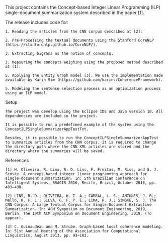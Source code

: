 This project contains the Concept-based Integer Linear Programming (ILP) single-document summarization system described in the paper [1].
	
The release includes code for:

	1. Reading the articles from the CNN corpus described at [2]:
				
	2. Pre-Processing the textual documents using the Stanford CoreNLP (https://stanfordnlp.github.io/CoreNLP/).
	
	3. Extracting bigrams as the notion of concepts.
	
	3. Measuring the concepts weighing using the proposed method described at [1].
	
	5. Applying the Entity Graph model [3]. We use the implementation made available by Karin Sim (https://github.com/karins/CoherenceFramework).
	
	5. Modeling the sentence selection process as an optimization process using an ILP model.

Setup

	The project was develop using the Eclipse IDE and Java version 10. All dependencies are included in the project.
	
	It is possible to run a predefined example of the system using the ConceptILPSingleSummarizerAppTestTxt.
	
	Besides, it is possible to run the ConceptILPSingleSummarizerAppTest to summarize articles from the CNN corpus. It is required to change the directory path where the CNN XML articles are stored and the directory where the summaries will be saved.
	
References

	[1] H. Oliveira, R. Lima, R. D. Lins, F. Freitas, M. Riss, and S. J. Simske. A concept-based integer linear programming approach for single-document summarization. In: 5th Brazilian Conference on Intelligent Systems, BRACIS 2016, Recife, Brazil, October 2016, pp. 403–408.

	[2] LINS, R. D.; OLIVEIRA, H. T. A.; CABRAL, L. S.; ANTUNES, J. B.; Mello, R. F. L.; SILVA, G. F. P. E.; LIMA, R. J.; SIMSKE, S. J. The CNN-Corpus: A Large Textual Corpus for Single-Document Extractive Summarization. In: ACM Symposium on Document Engineering, 2019, Berlin. The 19th ACM Symposium on Document Engineering, 2019. (To appear).

	[3] C. Guinaudeau and M. Strube. Graph-based local coherence modeling. In: 51st Annual Meeting of the Association for Computational Linguistics, August 2013, pp. 93–103.